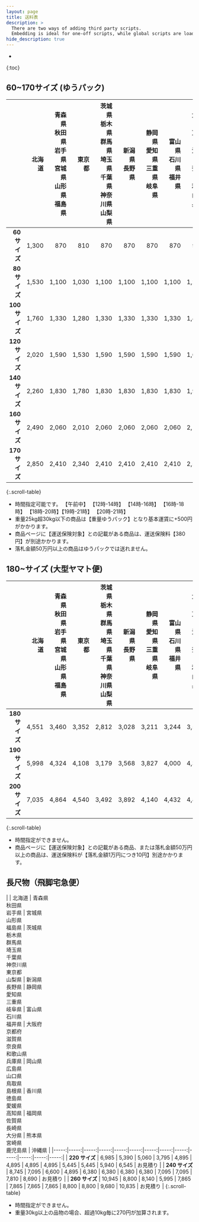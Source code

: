 ```yaml
---
layout: page
title: 送料表
description: >
  There are two ways of adding third party scripts.
  Embedding is ideal for one-off scripts, while global scripts are loaded on every page.
hide_description: true
---
```


- 
{:toc}

## 60~170サイズ (ゆうパック) 

|  | 北海道 | 青森県<br>秋田県<br>岩手県<br>宮城県<br>山形県<br>福島県 | 東京都 | 茨城県<br>栃木県<br>群馬県<br>埼玉県<br>千葉県<br>神奈川県<br>山梨県 | 新潟県<br>長野県 | 静岡県<br>愛知県<br>三重県<br>岐阜県 | 富山県<br>石川県<br>福井県 | 大阪府<br>京都府<br>滋賀県<br>奈良県<br>和歌山県<br>兵庫県 | 岡山県<br>広島県<br>山口県<br>鳥取県<br>島根県 | 香川県<br>徳島県<br>愛媛県<br>高知県 | 福岡県<br>佐賀県<br>長崎県<br>熊本県<br>大分県<br>宮崎県<br>鹿児島県 | 沖縄県 |
|-----:|-----:|-----:|-----:|-----:|-----:|-----:|-----:|-----:|-----:|-----:|-----:|-----:|
| **60 サイズ** | 1,300 | 870 | 810 | 870 | 870 | 870 | 870 | 970 | 1,100 | 1,100 | 1,300 | 1,350 |
| **80 サイズ** | 1,530 | 1,100 | 1,030 | 1,100 | 1,100 | 1,100 | 1,100 | 1,200 | 1,310 | 1,310 | 1,530 | 1,630 |
| **100 サイズ** | 1,760 | 1,330 | 1,280 | 1,330 | 1,330 | 1,330 | 1,330 | 1,440 | 1,560 | 1,560 | 1,760 | 1,900 |
| **120 サイズ** | 2,020 | 1,590 | 1,530 | 1,590 | 1,590 | 1,590 | 1,590 | 1,690 | 1,800 | 1,800 | 2,020 | 2,170 |
| **140 サイズ** | 2,260 | 1,830 | 1,780 | 1,830 | 1,830 | 1,830 | 1,830 | 1,950 | 2,060 | 2,060 | 2,260 | 2,440 |
| **160 サイズ** | 2,490 | 2,060 | 2,010 | 2,060 | 2,060 | 2,060 | 2,060 | 2,160 | 2,270 | 2,270 | 2,490 | 2,660 |
| **170 サイズ** | 2,850 | 2,410 | 2,340 | 2,410 | 2,410 | 2,410 | 2,410 | 2,530 | 2,640 | 2,640 | 2,850 | 3,060 |
{:.scroll-table}

- 時間指定可能です。 【午前中】 【12時-14時】 【14時-16時】 【16時-18時】 【18時-20時】【19時-21時】 【20時-21時】
- 重量25kg超30kg以下の商品は【重量ゆうパック】となり基本運賃に+500円がかかります。
- 商品ページに【運送保険対象】との記載がある商品は、運送保険料【380円】が別途かかります。
- 落札金額50万円以上の商品はゆうパックでは送れません。


## 180~サイズ (大型ヤマト便) 

|  | 北海道 | 青森県<br>秋田県<br>岩手県<br>宮城県<br>山形県<br>福島県 | 東京都 | 茨城県<br>栃木県<br>群馬県<br>埼玉県<br>千葉県<br>神奈川県<br>山梨県 | 新潟県<br>長野県 | 静岡県<br>愛知県<br>三重県<br>岐阜県 | 富山県<br>石川県<br>福井県 | 大阪府<br>京都府<br>滋賀県<br>奈良県<br>和歌山県<br>兵庫県 | 岡山県<br>広島県<br>山口県<br>鳥取県<br>島根県 | 香川県<br>徳島県<br>愛媛県<br>高知県 | 福岡県<br>佐賀県<br>長崎県<br>熊本県<br>大分県<br>宮崎県<br>鹿児島県 | 沖縄県 |
|-----:|-----:|-----:|-----:|-----:|-----:|-----:|-----:|-----:|-----:|-----:|-----:|-----:|
| **180 サイズ** | 4,551 | 3,460 | 3,352 | 2,812 | 3,028 | 3,211 | 3,244 | 3,535 | 3,892 | 3,946 | 4,605 | 7,959 |
| **190 サイズ** | 5,998 | 4,324 | 4,108 | 3,179 | 3,568 | 3,827 | 4,000 | 4,367 | 4,864 | 4,918 | 6,084 | 10,530 |
| **200 サイズ** | 7,035 | 4,864 | 4,540 | 3,492 | 3,892 | 4,140 | 4,432 | 4,896 | 5,620 | 5,782 | 7,164 | 12,679 |
{:.scroll-table}

- 時間指定ができません。
- 商品ページに【運送保険対象】との記載がある商品、または落札金額50万円以上の商品は、運送保険料が【落札金額1万円につき10円】別途かかります。



## 長尺物（飛脚宅急便）

|  | 北海道 | 青森県<br>秋田県<br>岩手県 | 宮城県<br>山形県<br>福島県  | 茨城県<br>栃木県<br>群馬県<br>埼玉県<br>千葉県<br>神奈川県<br>東京都<br>山梨県 | 新潟県<br>長野県 | 静岡県<br>愛知県<br>三重県<br>岐阜県 | 富山県<br>石川県<br>福井県 | 大阪府<br>京都府<br>滋賀県<br>奈良県<br>和歌山県<br>兵庫県 | 岡山県<br>広島県<br>山口県<br>鳥取県<br>島根県 | 香川県<br>徳島県<br>愛媛県<br>高知県 | 福岡県<br>佐賀県<br>長崎県<br>大分県 | 熊本県<br>宮崎県<br>鹿児島県 | 沖縄県 |
|-----:|-----:|-----:|-----:|-----:|-----:|-----:|-----:|-----:|-----:|-----:|-----:|-----:|
| **220 サイズ** | 6,985 | 5,390 | 5,060 | 3,795 | 4,895 | 4,895 | 4,895 | 4,895 | 5,445 | 5,445 | 5,940 | 6,545 | お見積り |
| **240 サイズ** | 8,745 | 7,095 | 6,600 | 4,895 | 6,380 | 6,380 | 6,380 | 6,380 | 7,095 | 7,095 | 7,810 | 8,690 | お見積り |
| **260 サイズ** | 10,945 | 8,800 | 8,140 | 5,995 | 7,865 | 7,865 | 7,865 | 7,865 | 8,800 | 8,800 | 9,680 | 10,835 | お見積り |
{:.scroll-table}

- 時間指定ができません。
- 重量30kg以上の品物の場合、超過10kg毎に270円が加算されます。